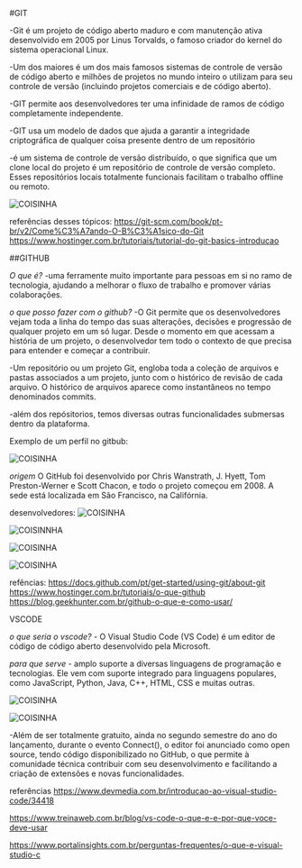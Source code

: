 #GIT 

-Git é um projeto de código aberto maduro e com manutenção ativa desenvolvido em 2005 por Linus Torvalds, o famoso criador do kernel do sistema operacional Linux. 

-Um dos maiores é um dos mais famosos sistemas de controle de versão de código aberto e milhões de projetos no mundo inteiro o utilizam para seu controle de versão (incluindo projetos comerciais e de código aberto).

-GIT permite aos desenvolvedores ter uma infinidade de ramos de código completamente independente.

-GIT usa um modelo de dados que ajuda a garantir a integridade criptográfica de qualquer coisa presente dentro de um repositório

-é um sistema de controle de versão distribuído, o que significa que um clone local do projeto é um repositório de controle de versão completo. Esses repositórios locais totalmente funcionais facilitam o trabalho offline ou remoto.


![COISINHA](https://sergioprado.org/wp-content/uploads/2018/03/git-logo2.jpeg)


referências desses tópicos: https://git-scm.com/book/pt-br/v2/Come%C3%A7ando-O-B%C3%A1sico-do-Git
https://www.hostinger.com.br/tutoriais/tutorial-do-git-basics-introducao


##GITHUB

*O que é?* -uma ferramente muito importante para pessoas em si no ramo de tecnologia, ajudando a melhorar o fluxo de trabalho e promover várias colaborações.

*o que posso fazer com o github?* -O Git permite que os desenvolvedores vejam toda a linha do tempo das suas alterações, decisões e progressão de qualquer projeto em um só lugar. Desde o momento em que acessam a história de um projeto, o desenvolvedor tem todo o contexto de que precisa para entender e começar a contribuir.

-Um repositório ou um projeto Git, engloba toda a coleção de arquivos e pastas associados a um projeto, junto com o histórico de revisão de cada arquivo. O histórico de arquivos aparece como instantâneos no tempo denominados commits.

-além dos repósitorios, temos diversas outras funcionalidades submersas dentro da plataforma.

Exemplo de um perfil no gitbub:

![COISINHA](https://docs.github.com/assets/cb-170327/images/help/repository/profile-with-readme.png)

*origem* O GitHub foi desenvolvido por Chris Wanstrath, J. Hyett, Tom Preston-Werner e Scott Chacon, e todo o projeto começou em 2008. A sede está localizada em São Francisco, na Califórnia.

desenvolvedores: 
![COISINHA](https://upload.wikimedia.org/wikipedia/commons/6/6a/Chris_Wanstrath_2023.jpg)

![COISINNHA](https://avatars.githubusercontent.com/u/3?v=4)

![COISINHA](https://upload.wikimedia.org/wikipedia/commons/0/0b/Tom_Preston-Werner.jpg)

![COISINHA](https://encrypted-tbn0.gstatic.com/images?q=tbn:ANd9GcSpJUb63GBvaazr2eyhyc5ACmm_D8w3vmdlJudbsaMp&s)

refências: https://docs.github.com/pt/get-started/using-git/about-git
https://www.hostinger.com.br/tutoriais/o-que-github
https://blog.geekhunter.com.br/github-o-que-e-como-usar/


VSCODE

*o que seria o vscode?* - O Visual Studio Code (VS Code) é um editor de código de código aberto desenvolvido pela Microsoft.

*para que serve* - amplo suporte a diversas linguagens de programação e tecnologias. Ele vem com suporte integrado para linguagens populares, como JavaScript, Python, Java, C++, HTML, CSS e muitas outras.


![COISINHA](https://dkrn4sk0rn31v.cloudfront.net/uploads/2021/01/instalacao-do-vs-code-no-windows-linux-e-macos.png)


![COISINHA](https://upload.wikimedia.org/wikipedia/commons/8/80/Visual_Studio_Code_0.10.1_on_Windows_7%2C_with_search.png)

-Além de ser totalmente gratuito, ainda no segundo semestre do ano do lançamento, durante o evento Connect(), o editor foi anunciado como open source, tendo código disponibilizado no GitHub, o que permite à comunidade técnica contribuir com seu desenvolvimento e facilitando a criação de extensões e novas funcionalidades.

referências
https://www.devmedia.com.br/introducao-ao-visual-studio-code/34418

https://www.treinaweb.com.br/blog/vs-code-o-que-e-e-por-que-voce-deve-usar

https://www.portalinsights.com.br/perguntas-frequentes/o-que-e-visual-studio-c


















